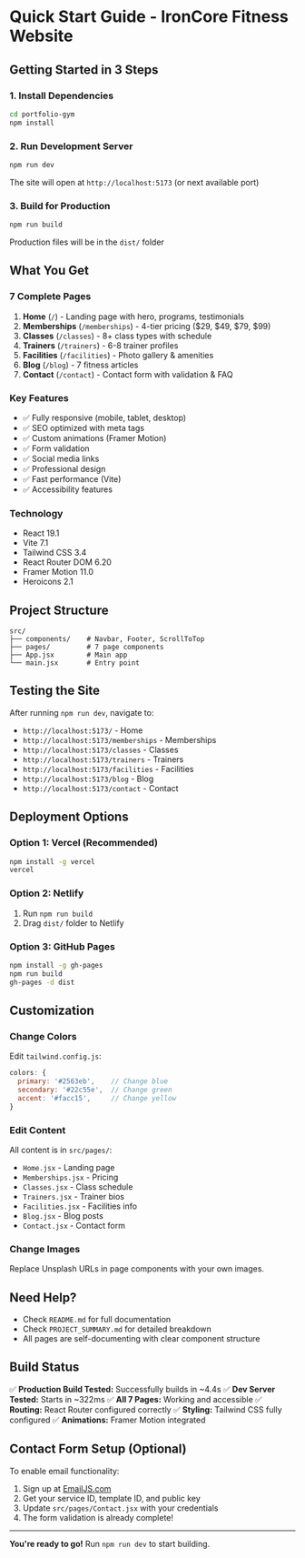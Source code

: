 # Quick Start Guide - IronCore Fitness Website

## Getting Started in 3 Steps

### 1. Install Dependencies
```bash
cd portfolio-gym
npm install
```

### 2. Run Development Server
```bash
npm run dev
```
The site will open at `http://localhost:5173` (or next available port)

### 3. Build for Production
```bash
npm run build
```
Production files will be in the `dist/` folder

## What You Get

### 7 Complete Pages
1. **Home** (`/`) - Landing page with hero, programs, testimonials
2. **Memberships** (`/memberships`) - 4-tier pricing ($29, $49, $79, $99)
3. **Classes** (`/classes`) - 8+ class types with schedule
4. **Trainers** (`/trainers`) - 6-8 trainer profiles
5. **Facilities** (`/facilities`) - Photo gallery & amenities
6. **Blog** (`/blog`) - 7 fitness articles
7. **Contact** (`/contact`) - Contact form with validation & FAQ

### Key Features
- ✅ Fully responsive (mobile, tablet, desktop)
- ✅ SEO optimized with meta tags
- ✅ Custom animations (Framer Motion)
- ✅ Form validation
- ✅ Social media links
- ✅ Professional design
- ✅ Fast performance (Vite)
- ✅ Accessibility features

### Technology
- React 19.1
- Vite 7.1
- Tailwind CSS 3.4
- React Router DOM 6.20
- Framer Motion 11.0
- Heroicons 2.1

## Project Structure
```
src/
├── components/    # Navbar, Footer, ScrollToTop
├── pages/         # 7 page components
├── App.jsx        # Main app
└── main.jsx       # Entry point
```

## Testing the Site

After running `npm run dev`, navigate to:
- `http://localhost:5173/` - Home
- `http://localhost:5173/memberships` - Memberships
- `http://localhost:5173/classes` - Classes
- `http://localhost:5173/trainers` - Trainers
- `http://localhost:5173/facilities` - Facilities
- `http://localhost:5173/blog` - Blog
- `http://localhost:5173/contact` - Contact

## Deployment Options

### Option 1: Vercel (Recommended)
```bash
npm install -g vercel
vercel
```

### Option 2: Netlify
1. Run `npm run build`
2. Drag `dist/` folder to Netlify

### Option 3: GitHub Pages
```bash
npm install -g gh-pages
npm run build
gh-pages -d dist
```

## Customization

### Change Colors
Edit `tailwind.config.js`:
```javascript
colors: {
  primary: '#2563eb',    // Change blue
  secondary: '#22c55e',  // Change green
  accent: '#facc15',     // Change yellow
}
```

### Edit Content
All content is in `src/pages/`:
- `Home.jsx` - Landing page
- `Memberships.jsx` - Pricing
- `Classes.jsx` - Class schedule
- `Trainers.jsx` - Trainer bios
- `Facilities.jsx` - Facilities info
- `Blog.jsx` - Blog posts
- `Contact.jsx` - Contact form

### Change Images
Replace Unsplash URLs in page components with your own images.

## Need Help?

- Check `README.md` for full documentation
- Check `PROJECT_SUMMARY.md` for detailed breakdown
- All pages are self-documenting with clear component structure

## Build Status
✅ **Production Build Tested:** Successfully builds in ~4.4s
✅ **Dev Server Tested:** Starts in ~322ms
✅ **All 7 Pages:** Working and accessible
✅ **Routing:** React Router configured correctly
✅ **Styling:** Tailwind CSS fully configured
✅ **Animations:** Framer Motion integrated

## Contact Form Setup (Optional)

To enable email functionality:
1. Sign up at [EmailJS.com](https://www.emailjs.com/)
2. Get your service ID, template ID, and public key
3. Update `src/pages/Contact.jsx` with your credentials
4. The form validation is already complete!

---

**You're ready to go!** Run `npm run dev` to start building.
